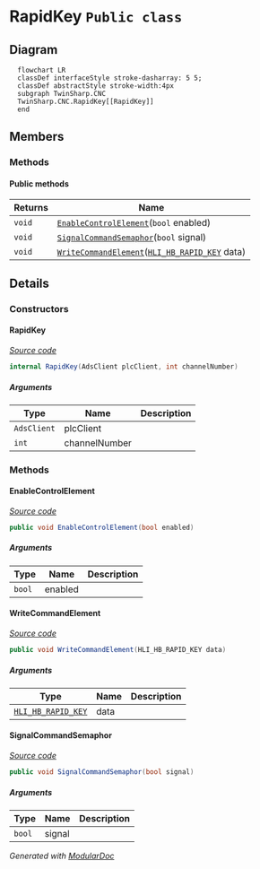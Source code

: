 # RapidKey `Public class`

## Diagram
```mermaid
  flowchart LR
  classDef interfaceStyle stroke-dasharray: 5 5;
  classDef abstractStyle stroke-width:4px
  subgraph TwinSharp.CNC
  TwinSharp.CNC.RapidKey[[RapidKey]]
  end
```

## Members
### Methods
#### Public  methods
| Returns | Name |
| --- | --- |
| `void` | [`EnableControlElement`](#enablecontrolelement)(`bool` enabled) |
| `void` | [`SignalCommandSemaphor`](#signalcommandsemaphor)(`bool` signal) |
| `void` | [`WriteCommandElement`](#writecommandelement)([`HLI_HB_RAPID_KEY`](./HLI_HB_RAPID_KEY.md) data) |

## Details
### Constructors
#### RapidKey
[*Source code*](https://github.com///blob//TwinSharp/CNC/ManualOperation.cs#L272)
```csharp
internal RapidKey(AdsClient plcClient, int channelNumber)
```
##### Arguments
| Type | Name | Description |
| --- | --- | --- |
| `AdsClient` | plcClient |   |
| `int` | channelNumber |   |

### Methods
#### EnableControlElement
[*Source code*](https://github.com///blob//TwinSharp/CNC/ManualOperation.cs#L278)
```csharp
public void EnableControlElement(bool enabled)
```
##### Arguments
| Type | Name | Description |
| --- | --- | --- |
| `bool` | enabled |   |

#### WriteCommandElement
[*Source code*](https://github.com///blob//TwinSharp/CNC/ManualOperation.cs#L285)
```csharp
public void WriteCommandElement(HLI_HB_RAPID_KEY data)
```
##### Arguments
| Type | Name | Description |
| --- | --- | --- |
| [`HLI_HB_RAPID_KEY`](./HLI_HB_RAPID_KEY.md) | data |   |

#### SignalCommandSemaphor
[*Source code*](https://github.com///blob//TwinSharp/CNC/ManualOperation.cs#L292)
```csharp
public void SignalCommandSemaphor(bool signal)
```
##### Arguments
| Type | Name | Description |
| --- | --- | --- |
| `bool` | signal |   |

*Generated with* [*ModularDoc*](https://github.com/hailstorm75/ModularDoc)
